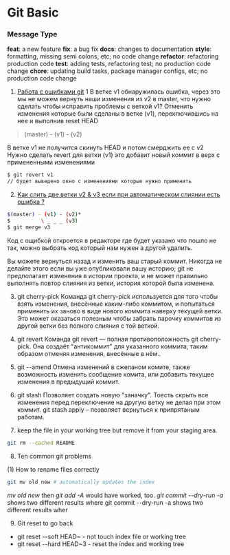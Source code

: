 # Git Basic

### Message Type

**feat**: a new feature
**fix**: a bug fix
**docs**: changes to documentation
**style**: formatting, missing semi colons, etc; no code change
**refactor**: refactoring production code
**test**: adding tests, refactoring test; no production code change
**chore**: updating build tasks, package manager configs, etc; no production code change

1. [Работа с ошибками git]()
1 В ветке v1 обнаружилась ошибка, через это мы не можем вернуть наши изменения из v2 в master,
что нужно сделать чтобы исправить проблемы с веткой v1?
Отменить изменения которые были сделаны в ветке (v1), переключившись на нее и выполнив reset HEAD

> (master) - (v1) - (v2)

В ветке v1 не получится скинуть HEAD и потом смерджить ее с v2
Нужно сделать revert для ветки (v1) это добавит новый коммит в верх с примененными изменениями

```bash
$ git revert v1
// будет выведено окно с изменениями которые нужно применить
```

2. [Как слить две ветки v2 & v3 если при автоматическом слиянии есть ошибка ?]()

```bash
$(master) - (v1) - (v2)*
$          \ _ _ _ (v3)
$ git merge v3
```

Код с ощибкой откроется в редакторе где будет указано что пошло не так,
можно выбрать код который нам нужен а другой удалить.

Вы можете вернуться назад и изменить ваш старый коммит.
Никогда не делайте этого если вы уже опубликовали вашу историю; git не предполагает изменения в истории проекта,
и не может правильно выполнять повтор слияния из ветки, история которой была изменена.

3. git cherry-pick
Команда git cherry-pick используется для того чтобы взять изменения, внесённые каким-либо коммитом, и попытаться применить их заново в виде нового коммита наверху текущей ветки. Это может оказаться полезным чтобы забрать парочку коммитов из другой ветки без полного слияния с той веткой.

4. git revert
Команда git revert — полная противоположность git cherry-pick. Она создаёт "антикоммит" для указанного коммита, таким образом отменяя изменения, внесённые в нём..

5. git --amend
Отмена изменений в сжеланом комите, также возможность изменить сообщение комита, или добавить текущее изменения в предыдущий коммит.

6. git stash
Позволяет создать новую "заначку". Тоесть скрыть все изменения перед переключение на другую ветку не делая при этом коммит. 
git stash apply – позволяет вернуться к припрятаным работам.

7. keep the file in your working tree but remove it from your staging area.

```bash
git rm --cached README
```

8. Ten common git problems

(1) How to rename files correctly

```bash
git mv old new # automatically updates the index
```

_mv old new_ then _git add -A_ would have worked, too.
_git commit --dry-run -a_ shows two different results where
git commit --dry-run -a shows two different results wher

9. Git reset to go back

- git reset --soft HEAD~ - not touch index file or working tree
- git reset --hard HEAD~3 - reset the index and working tree
